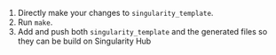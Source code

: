 1. Directly make your changes to `singularity_template`.
2. Run `make`.
3. Add and push both `singularity_template` and the generated files so they can
   be build on Singularity Hub
